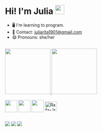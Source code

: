
<h1 align="left"> Hi! I'm Julia  <img src="https://raw.githubusercontent.com/kaueMarques/kaueMarques/master/hi.gif" width="30px">

</h1>
 

-  🖥️  I'm learning to program.
-  📩  Contact: juliarita1901@gmail.com
-  😄  Pronouns: she/her



##
 <div align="left">
  <a href="https://github.com/julialourenco019">
    <img height="150em" src="https://github-readme-stats.vercel.app/api?username=julialourenco019&count_private=true&include_all_commits=true&show_icons=true&theme=tokyonight"/>
    <img height="150em" src="https://github-readme-stats.vercel.app/api/top-langs/?username=julialourenco019&theme=tokyonight&hide_border=false&&layout=compact"/>
  </a>
</div>
<div style="display: inline_block"><br>
  
  <img align="center" height="40" width="40"  src="https://cdn.jsdelivr.net/gh/devicons/devicon/icons/csharp/csharp-original.svg" />
  <img align="center"  height="40" width="40"  src="https://cdn.jsdelivr.net/gh/devicons/devicon/icons/html5/html5-original.svg" />
  <img align="center"  height="40" width="40"  src="https://cdn.jsdelivr.net/gh/devicons/devicon/icons/css3/css3-original.svg" />
  <img align="center" alt="Rafa-Js" height="30" width="40" src="https://cdn.jsdelivr.net/gh/devicons/devicon/icons/php/php-original.svg">

   
   
          
 


## </div>
  <div>
    <a href="https://www.linkedin.com/in/j%C3%BAlia-rita-louren%C3%A7o-2b979b26b/" target="_blank"><img  src="https://img.shields.io/badge/LinkedIn-0077B5?style=for-the-badge&logo=linkedin&logoColor=white" target="_blank"></a>
    <a href="mailto:julialourenco1901@gmail.com" target="_blank"><img src="https://img.shields.io/badge/Gmail-D14836?style=for-the-badge&logo=gmail&logoColor=white" target="_blank"></a>
     <a href="https://www.instagram.com/julia.lourenco19/" target="_blank"><img src="https://img.shields.io/badge/-Instagram-%23E4405F?style=for-the-badge&logo=instagram&logoColor=white" target="_blank"></a>
</div>
  
